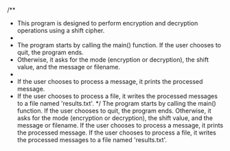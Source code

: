 /** 
 * This program is designed to perform encryption and decryption operations using a shift cipher.
 * 
 * The program starts by calling the main() function. If the user chooses to quit, the program ends.
 * Otherwise, it asks for the mode (encryption or decryption), the shift value, and the message or filename.
 * 
 * If the user chooses to process a message, it prints the processed message.
 * If the user chooses to process a file, it writes the processed messages to a file named 'results.txt'.
 */
The program starts by calling the main() function. If the user chooses to quit, the program ends. Otherwise, it asks for the mode (encryption or decryption), the shift value, and the message or filename. If the user chooses to process a message, it prints the processed message. If the user chooses to process a file, it writes the processed messages to a file named 'results.txt'.